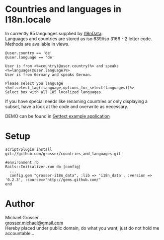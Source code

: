 Countries and languages in I18n.locale
======================================
In currently 85 languages supplied by [I18nData](http://github.com/grosser/i18n_data).  
Languages and countries are stored as iso 639/iso 3166 - 2 letter code.  
Methods are available in views.

    @user.country == 'de'
    @user.language == 'de'

    User is from <%=country(@user.country)%> and speaks <%=language(@user.language)%>
    User is from Germany and speaks German.

    Please select you language <%=f.select_tag(:language,options_for_select(languages))%>
    Select box with all 185 localized languages.

If you have special needs like renaming countries or only displaying a subset,
have a look at the code and overwrite as necessary.

DEMO can be found in [Gettext example application](http://github.com/grosser/gettext_i18n_rails_example)

Setup
=====
    script/plugin install git://github.com/grosser/countries_and_languages.git

    #environment.rb
    Rails::Initializer.run do |config|
      ...
      config.gem "grosser-i18n_data", :lib => 'i18n_data', :version => '0.2.3', :source=>"http://gems.github.com/"
    end

Author
======
Michael Grosser  
grosser.michael@gmail.com  
Hereby placed under public domain, do what you want, just do not hold me accountable...  